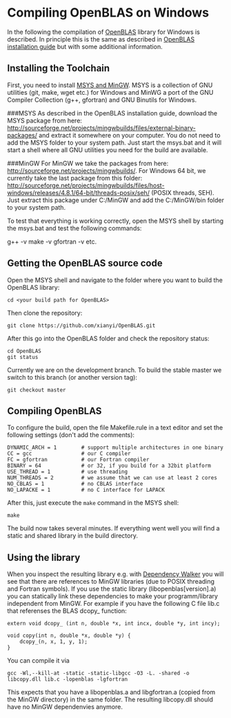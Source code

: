 Compiling OpenBLAS on Windows
=============================
In the following the compilation of [OpenBLAS](https://github.com/xianyi/OpenBLAS)
library for Windows is described. In principle this is the same as described in
[OpenBLAS installation guide](https://github.com/xianyi/OpenBLAS/wiki/Installation-Guide)
but with some additional information.


Installing the Toolchain
------------------------
First, you need to install [MSYS and MinGW](http://www.mingw.org/). MSYS is a
collection of GNU utilities (git, make, wget etc.) for Windows and MinWG a
port of the GNU Compiler Collection (g++, gfortran) and GNU Binutils for Windows.

###MSYS
As described in the OpenBLAS installation guide, download the MSYS package from
here: http://sourceforge.net/projects/mingwbuilds/files/external-binary-packages/
and extract it somewhere on your computer. You do not need to add the MSYS
folder to your system path. Just start the msys.bat and it will start a shell
where all GNU utilities you need for the build are available.

###MinGW
For MinGW we take the packages from here: http://sourceforge.net/projects/mingwbuilds/.
For Windows 64 bit, we currently take the last package from this folder:
http://sourceforge.net/projects/mingwbuilds/files/host-windows/releases/4.8.1/64-bit/threads-posix/seh/
(POSIX threads, SEH). Just extract this package under C:/MinGW and add the
C:/MinGW/bin folder to your system path.

To test that everything is working correctly, open the MSYS shell by starting
the msys.bat and test the following commands:

  g++ -v
  make -v
  gfortran -v
  etc.


Getting the OpenBLAS source code
--------------------------------
Open the MSYS shell and navigate to the folder where you want to build the
OpenBLAS library:

    cd <your build path for OpenBLAS>

Then clone the repository:

    git clone https://github.com/xianyi/OpenBLAS.git

After this go into the OpenBLAS folder and check the repository status:

    cd OpenBLAS
    git status

Currently we are on the development branch. To build the stable master we
switch to this branch (or another version tag):

    git checkout master


Compiling OpenBLAS
------------------
To configure the build, open the file Makefile.rule in a text editor and set
the following settings (don't add the comments):

    DYNAMIC_ARCH = 1        # support multiple architectures in one binary
    CC = gcc                # our C compiler
    FC = gfortran           # our Fortran compiler
    BINARY = 64             # or 32, if you build for a 32bit platform
    USE_THREAD = 1          # use threading
    NUM_THREADS = 2         # we assume that we can use at least 2 cores
    NO_CBLAS = 1            # no CBLAS interface
    NO_LAPACKE = 1          # no C interface for LAPACK

After this, just execute the `make` command in the MSYS shell:

    make

The build now takes several minutes. If everything went well you will find a
static and shared library in the build directory.


Using the library
-----------------
When you inspect the resulting library e.g. with
[Dependency Walker](http://www.dependencywalker.com/) you will see that there
are references to MinGW libraries (due to POSIX threading and Fortran symbols).
If you use the static library (libopenblas[version].a) you can statically link
these dependencies to make your programm/library independent from MinGW. For
example if you have the following C file lib.c that referenses the BLAS dcopy_
function:

    extern void dcopy_ (int n, double *x, int incx, double *y, int incy);

    void copy(int n, double *x, double *y) {
        dcopy_(n, x, 1, y, 1);
    }

You can compile it via

    gcc -Wl,--kill-at -static -static-libgcc -O3 -L. -shared -o libcopy.dll lib.c -lopenblas -lgfortran

This expects that you have a libopenblas.a and libgfortran.a (copied from the
MinGW directory) in the same folder. The resulting libcopy.dll should have no
MinGW dependenvies anymore.
